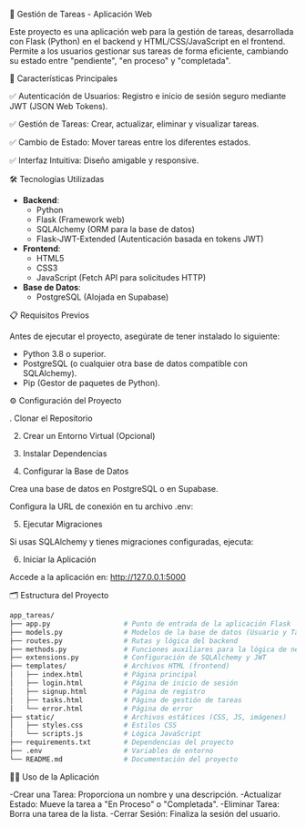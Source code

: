 📌 Gestión de Tareas - Aplicación Web

Este proyecto es una aplicación web para la gestión de tareas, desarrollada con Flask (Python) en el backend y HTML/CSS/JavaScript en el frontend. Permite a los usuarios gestionar sus tareas de forma eficiente, cambiando su estado entre "pendiente", "en proceso" y "completada".

🚀 Características Principales

✅ Autenticación de Usuarios: Registro e inicio de sesión seguro mediante JWT (JSON Web Tokens).

✅ Gestión de Tareas: Crear, actualizar, eliminar y visualizar tareas.

✅ Cambio de Estado: Mover tareas entre los diferentes estados.

✅ Interfaz Intuitiva: Diseño amigable y responsive.

🛠️ Tecnologías Utilizadas

- **Backend**:
  - Python
  - Flask (Framework web)
  - SQLAlchemy (ORM para la base de datos)
  - Flask-JWT-Extended (Autenticación basada en tokens JWT)
- **Frontend**:
  - HTML5
  - CSS3
  - JavaScript (Fetch API para solicitudes HTTP)
- **Base de Datos**:
  - PostgreSQL (Alojada en Supabase)

📋 Requisitos Previos

Antes de ejecutar el proyecto, asegúrate de tener instalado lo siguiente:

- Python 3.8 o superior.
- PostgreSQL (o cualquier otra base de datos compatible con SQLAlchemy).
- Pip (Gestor de paquetes de Python).

⚙️ Configuración del Proyecto

. Clonar el Repositorio

2. Crear un Entorno Virtual (Opcional)

3. Instalar Dependencias

4. Configurar la Base de Datos

Crea una base de datos en PostgreSQL o en Supabase.

Configura la URL de conexión en tu archivo .env:

5. Ejecutar Migraciones

Si usas SQLAlchemy y tienes migraciones configuradas, ejecuta:

6. Iniciar la Aplicación

Accede a la aplicación en: http://127.0.0.1:5000

🗂️ Estructura del Proyecto
```bash
app_tareas/
├── app.py                  # Punto de entrada de la aplicación Flask
├── models.py               # Modelos de la base de datos (Usuario y Tarea)
├── routes.py               # Rutas y lógica del backend
├── methods.py              # Funciones auxiliares para la lógica de negocio
├── extensions.py           # Configuración de SQLAlchemy y JWT
├── templates/              # Archivos HTML (frontend)
│   ├── index.html          # Página principal
│   ├── login.html          # Página de inicio de sesión
│   ├── signup.html         # Página de registro
│   ├── tasks.html          # Página de gestión de tareas
│   └── error.html          # Página de error
├── static/                 # Archivos estáticos (CSS, JS, imágenes)
│   ├── styles.css          # Estilos CSS
│   └── scripts.js          # Lógica JavaScript
├── requirements.txt        # Dependencias del proyecto
├── .env                    # Variables de entorno
└── README.md               # Documentación del proyecto
```

🧑‍💻 Uso de la Aplicación

-Crear una Tarea: Proporciona un nombre y una descripción.
-Actualizar Estado: Mueve la tarea a "En Proceso" o "Completada".
-Eliminar Tarea: Borra una tarea de la lista.
-Cerrar Sesión: Finaliza la sesión del usuario.
